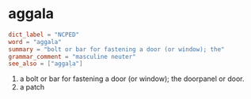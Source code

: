 # aggala

``` toml
dict_label = "NCPED"
word = "aggala"
summary = "bolt or bar for fastening a door (or window); the"
grammar_comment = "masculine neuter"
see_also = ["aggaḷa"]
```

1. a bolt or bar for fastening a door (or window); the doorpanel or door.
2. a patch


